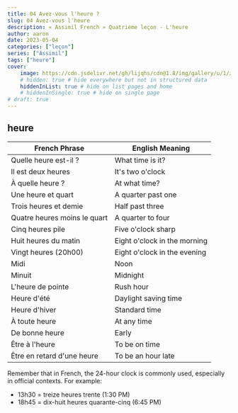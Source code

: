 ```yaml
---
title: 04 Avez-vous l'heure ?
slug: 04 Avez-vous l'heure
description: « Assimil French » Quatrième leçon - L'heure
author: aaron
date: 2023-05-04
categories: ["leçon"]
series: ["Assimil"]
tags: ["heure"]
cover: 
    image: https://cdn.jsdelivr.net/gh/lijqhs/cdn@1.8/img/gallery/u/1/zoltan-tasi-sJGvoX_eVhw-unsplash.jpg
    # hidden: true # hide everywhere but not in structured data
    hiddenInList: true # hide on list pages and home
    # hiddenInSingle: true # hide on single page
# draft: true
---
```


## heure

| French Phrase | English Meaning |
|---------------|-----------------|
| Quelle heure est-il ? | What time is it? |
| Il est deux heures | It's two o'clock |
| À quelle heure ? | At what time? |
| Une heure et quart | A quarter past one |
| Trois heures et demie | Half past three |
| Quatre heures moins le quart | A quarter to four |
| Cinq heures pile | Five o'clock sharp |
| Huit heures du matin | Eight o'clock in the morning |
| Vingt heures (20h00) | Eight o'clock in the evening |
| Midi | Noon |
| Minuit | Midnight |
| L'heure de pointe | Rush hour |
| Heure d'été | Daylight saving time |
| Heure d'hiver | Standard time |
| À toute heure | At any time |
| De bonne heure | Early |
| Être à l'heure | To be on time |
| Être en retard d'une heure | To be an hour late |

Remember that in French, the 24-hour clock is commonly used, especially in official contexts. For example:

- 13h30 = treize heures trente (1:30 PM)
- 18h45 = dix-huit heures quarante-cinq (6:45 PM)
